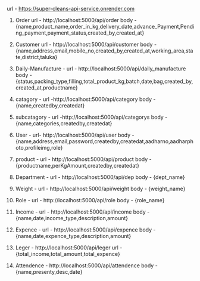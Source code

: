 url - https://super-cleans-api-service.onrender.com

1. Order
url - http://localhost:5000/api/order
body - {name,product_name,order_in_kg,delivery_date,advance_Payment,Pending_payment,payment_status,created_by,created_at}

2. Customer
url - http://localhost:5000/api/customer
body - {name,address,email,mobile_no,created_by,created_at,working_area,state,district,taluka}

3. Daily-Manufacture - 
url - http://localhost:5000/api/daily_manufacture
body - {status,packing_type,filling,total_product_kg,batch,date,bag,created_by,created_at,productname}


4. catagory - 
url -http://localhost:5000/api/category
body - {name,createdby,createdat}

5. subcatagory - 
url -http://localhost:5000/api/categorys
body - {name,categories,createdby,createdat}


6. User - 
url- http://localhost:5000/api/user
body - {name,address,email,password,createdby,createdat,aadharno,aadharphoto,profileimg,role}

7. product - 
url - http://localhost:5000/api/product
body -  {productname,perKgAmount,createdby,createdat}

8. Department - 
url - http://localhost:5000/api/dep
body - {dept_name}

9. Weight - 
url - http://localhost:5000/api/weight
body - {weight_name}

10. Role - 
url - http://localhost:5000/api/role
body - {role_name}

11. Income -
url - http://localhost:5000/api/income
body - {name,date,income_type,description,amount}

12. Expence -
url - http://localhost:5000/api/expence
body - {name,date,expence_type,description,amount}

13. Leger - http://localhost:5000/api/leger
url - {total_income,total_amount,total_expence}

14. Attendence - http://localhost:5000/api/attendence
body - {name,presenty,desc,date}

